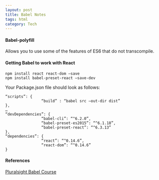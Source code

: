 ```yaml
---
layout: post
title: Babel Notes
tags: html
category: Tech
---
```


#### Babel-polyfill ####

Allows you to use some of the features of ES6 that do not transcompile.

#### Getting Babel to work with React #### 

~~~
npm install react react-dom –save
npm install babel-preset-react –save-dev
~~~
 
Your Package.json file should look as follows:  
 
~~~
“scripts”: {
                “build” : “babel src –out-dir dist”
},
…
“devDependencies”: {
                “babel-cli”: “^6.2.0”,
                “babel-preset-es2015”: “^6.1.18”,
                “babel-preset-react”: “^6.3.13”
},
“dependencies”: {
                “react”: “^0.14.6”,
                “react-dom”: “^0.14.6”
}
~~~

#### References ####

[Pluralsight Babel Course](https://www.pluralsight.com/courses/babel-get-started)  
